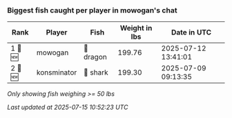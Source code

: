 ### Biggest fish caught per player in mowogan's chat
| Rank | Player | Fish | Weight in lbs | Date in UTC |
|------|--------|-----------|---------|-----|
| 1 🥇 🆕 | mowogan | 🐉 dragon | 199.76 | 2025-07-12 13:41:01 |
| 2 🥈 🆕 | konsminator | 🦈 shark | 199.30 | 2025-07-09 09:13:35 |

_Only showing fish weighing >= 50 lbs_

_Last updated at 2025-07-15 10:52:23 UTC_